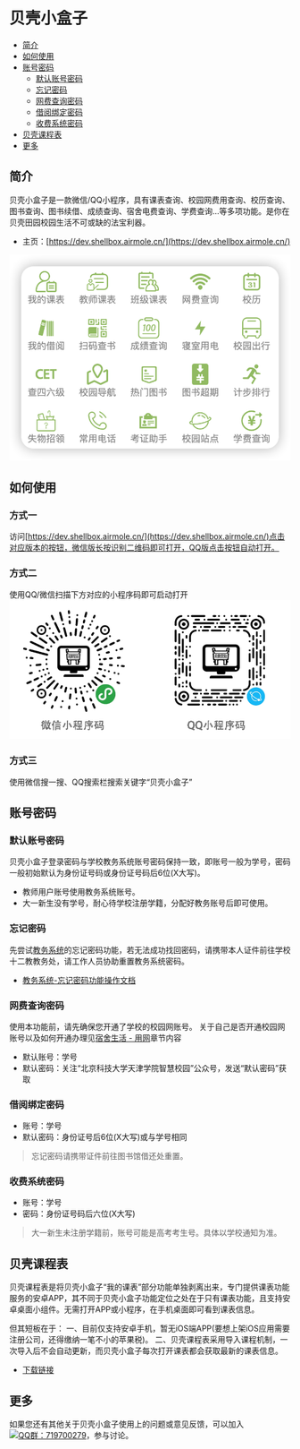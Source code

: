 # 贝壳小盒子

* [简介](#简介)
* [如何使用](#如何使用)
* [账号密码](#账号密码)
    * [默认账号密码](#默认账号密码)
    * [忘记密码](#忘记密码)
    * [网费查询密码](#网费查询密码)
    * [借阅绑定密码](#借阅绑定密码)
    * [收费系统密码](#收费系统密码)
* [贝壳课程表](#贝壳课程表)
* [更多](#更多)


## 简介

贝壳小盒子是一款微信/QQ小程序，具有课表查询、校园网费用查询、校历查询、图书查询、图书续借、成绩查询、宿舍电费查询、学费查询...等多项功能。是你在贝壳田园校园生活不可或缺的法宝利器。

- 主页：[https://dev.shellbox.airmole.cn/](https://dev.shellbox.airmole.cn/)

![](images/shellbox-features.png)

## 如何使用

### 方式一

访问[https://dev.shellbox.airmole.cn/](https://dev.shellbox.airmole.cn/)点击对应版本的按钮，微信版长按识别二维码即可打开，QQ版点击按钮自动打开。

### 方式二

使用QQ/微信扫描下方对应的小程序码即可启动打开
![](images/shellbox-qrcode.png)

### 方式三

使用微信搜一搜、QQ搜索栏搜索关键字“贝壳小盒子”

## 账号密码

### 默认账号密码

贝壳小盒子登录密码与学校教务系统账号密码保持一致，即账号一般为学号，密码一般初始默认为身份证号码或身份证号码后6位(X大写)。

- 教师用户账号使用教务系统账号。
- 大一新生没有学号，耐心待学校注册学籍，分配好教务账号后即可使用。

### 忘记密码

先尝试[教务系统](http://61.181.145.1:89/jsxsd/)的忘记密码功能，若无法成功找回密码，请携带本人证件前往学校十二教教务处，请工作人员协助重置教务系统密码。

- [教务系统-忘记密码功能操作文档](https://docs.qq.com/doc/DRElaRGJFanBOYkZr)

### 网费查询密码

使用本功能前，请先确保您开通了学校的校园网账号。
关于自己是否开通校园网账号以及如何开通办理见[宿舍生活 - 用网](dormitory/internet.md)章节内容

- 默认账号：学号
- 默认密码：关注“北京科技大学天津学院智慧校园”公众号，发送“默认密码”获取

### 借阅绑定密码

- 账号：学号
- 默认密码：身份证号后6位(X大写)或与学号相同

> 忘记密码请携带证件前往图书馆借还处重置。

### 收费系统密码

- 账号：学号
- 密码：身份证号码后六位(X大写)

> 大一新生未注册学籍前，账号可能是高考考生号。具体以学校通知为准。

## 贝壳课程表

贝壳课程表是将贝壳小盒子“我的课表”部分功能单独剥离出来，专门提供课表功能服务的安卓APP，其不同于贝壳小盒子功能定位之处在于只有课表功能，且支持安卓桌面小组件。无需打开APP或小程序，在手机桌面即可看到课表信息。

但其短板在于：
一、目前仅支持安卓手机，暂无iOS端APP(要想上架iOS应用需要注册公司，还得缴纳一笔不小的苹果税)。
二、贝壳课程表采用导入课程机制，一次导入后不会自动更新，而贝壳小盒子每次打开课表都会获取最新的课表信息。


- [下载链接](https://gitee.com/airmole/shellbox-schedule-kotlin/attach_files/987384/download/shellbox_schedule_1_0_1.apk)

## 更多

如果您还有其他关于贝壳小盒子使用上的问题或意见反馈，可以加入<a target="_blank" href="https://qm.qq.com/cgi-bin/qm/qr?k=sKFhgfsmWyv5fIfoteTr-6hjR4MNea8G&jump_from=webapi"><img border="0" src="https://pub.idqqimg.com/wpa/images/group.png" alt="QQ群：719700279" title="QQ群：719700279"></a>，参与讨论。